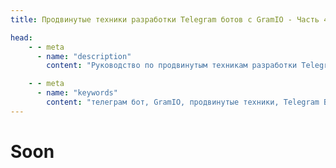 ```yaml
---
title: Продвинутые техники разработки Telegram ботов с GramIO - Часть 4

head:
    - - meta
      - name: "description"
        content: "Руководство по продвинутым техникам разработки Telegram ботов с GramIO. Раздел будет доступен в ближайшее время."

    - - meta
      - name: "keywords"
        content: "телеграм бот, GramIO, продвинутые техники, Telegram Bot API, разработка ботов, асинхронное программирование, обработка ошибок, middleware, плагины GramIO, webhook, базы данных, хранение состояний, production deployment, масштабирование ботов"
---
```


# Soon
